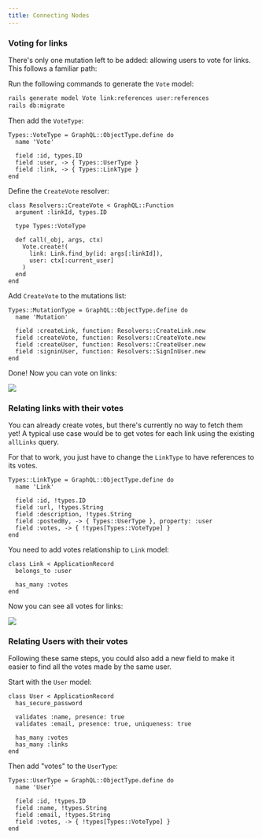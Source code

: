 ```yaml
---
title: Connecting Nodes
---
```


### Voting for links

There's only one mutation left to be added: allowing users to vote for links. This follows a familiar path:

<Instruction>

Run the following commands to generate the `Vote` model:

```bash
rails generate model Vote link:references user:references
rails db:migrate
```

</Instruction>

<Instruction>

Then add the `VoteType`:

```ruby(path="app/graphql/types/vote_type.rb"
Types::VoteType = GraphQL::ObjectType.define do
  name 'Vote'

  field :id, types.ID
  field :user, -> { Types::UserType }
  field :link, -> { Types::LinkType }
end
```

</Instruction>

<Instruction>

Define the `CreateVote` resolver:

```ruby(path="app/graphql/resolver/create_vote.rb")
class Resolvers::CreateVote < GraphQL::Function
  argument :linkId, types.ID

  type Types::VoteType

  def call(_obj, args, ctx)
    Vote.create!(
      link: Link.find_by(id: args[:linkId]),
      user: ctx[:current_user]
    )
  end
end
```

</Instruction>

<Instruction>

Add `CreateVote` to the mutations list:

```ruby(path="app/graphql/types/mutation_type.rb")
Types::MutationType = GraphQL::ObjectType.define do
  name 'Mutation'

  field :createLink, function: Resolvers::CreateLink.new
  field :createVote, function: Resolvers::CreateVote.new
  field :createUser, function: Resolvers::CreateUser.new
  field :signinUser, function: Resolvers::SignInUser.new
end
```

</Instruction>

Done! Now you can vote on links:

![](http://i.imgur.com/undefined.png)

### Relating links with their votes

You can already create votes, but there's currently no way to fetch them yet! A typical use case would be to get votes for each link using the existing `allLinks` query.

<Instruction>

For that to work, you just have to change the `LinkType` to have references to its votes.

```ruby(path="app/graphql/types/link_type.rb")
Types::LinkType = GraphQL::ObjectType.define do
  name 'Link'

  field :id, !types.ID
  field :url, !types.String
  field :description, !types.String
  field :postedBy, -> { Types::UserType }, property: :user
  field :votes, -> { !types[Types::VoteType] }
end
```

</Instruction>

<Instruction>

You need to add votes relationship to `Link` model:

```ruby(path="app/model/link.rb")
class Link < ApplicationRecord
  belongs_to :user

  has_many :votes
end
```

</Instruction>

Now you can see all votes for links:

![](http://i.imgur.com/ZqezkWV.png)

### Relating Users with their votes

Following these same steps, you could also add a new field to make it easier to find all the votes made by the same user.

<Instruction>

Start with the `User` model:

```ruby(path="app/model/user.rb")
class User < ApplicationRecord
  has_secure_password

  validates :name, presence: true
  validates :email, presence: true, uniqueness: true

  has_many :votes
  has_many :links
end
```

</Instruction>

<Instruction>

Then add "votes" to the `UserType`:

```ruby(path="app/graphql/types/user_type.rb")
Types::UserType = GraphQL::ObjectType.define do
  name 'User'

  field :id, !types.ID
  field :name, !types.String
  field :email, !types.String
  field :votes, -> { !types[Types::VoteType] }
end
```

</Instruction>

